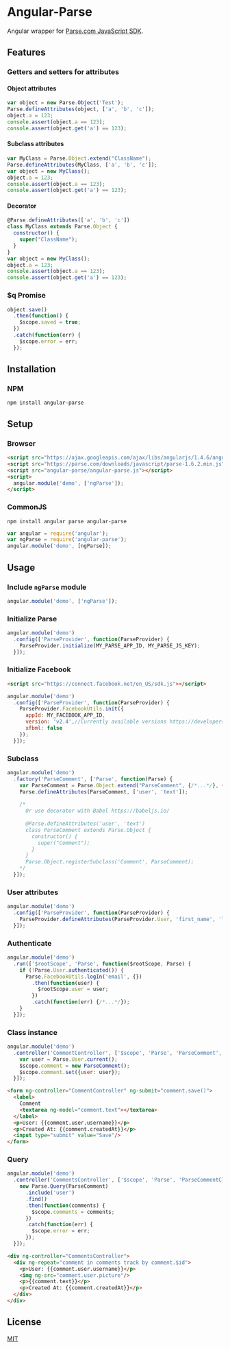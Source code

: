 # Angular-Parse
Angular wrapper for [Parse.com JavaScript SDK](https://parse.com/docs/js/api/).
## Features
### Getters and setters for attributes
#### Object attributes
```javascript
var object = new Parse.Object('Test');
Parse.defineAttributes(object, ['a', 'b', 'c']);
object.a = 123;
console.assert(object.a == 123);
console.assert(object.get('a') == 123);
```
#### Subclass attributes
```javascript
var MyClass = Parse.Object.extend("ClassName");
Parse.defineAttributes(MyClass, ['a', 'b', 'c']);
var object = new MyClass();
object.a = 123;
console.assert(object.a == 123);
console.assert(object.get('a') == 123);
```
#### Decorator
```javascript
@Parse.defineAttributes(['a', 'b', 'c'])
class MyClass extends Parse.Object {
  constructor() {
    super("ClassName");
  }
}
var object = new MyClass();
object.a = 123;
console.assert(object.a == 123);
console.assert(object.get('a') == 123);
```
### $q Promise
```javascript
object.save()
  .then(function() {
    $scope.saved = true;
  })
  .catch(function(err) {
    $scope.error = err;
  });
```
## Installation
### NPM
`npm install angular-parse`
## Setup
### Browser
```html
<script src="https://ajax.googleapis.com/ajax/libs/angularjs/1.4.6/angular.min.js"></script>
<script src="https://parse.com/downloads/javascript/parse-1.6.2.min.js"></script>
<script src="angular-parse/angular-parse.js"></script>
<script>
  angular.module('demo', ['ngParse']);
</script>
```
### CommonJS
`npm install angular parse angular-parse`
```javascript
var angular = require('angular');
var ngParse = require('angular-parse');
angular.module('demo', [ngParse]);
```
## Usage
### Include `ngParse` module
```javascript
angular.module('demo', ['ngParse']);
```
### Initialize Parse
```javascript
angular.module('demo')
  .config(['ParseProvider', function(ParseProvider) {
    ParseProvider.initialize(MY_PARSE_APP_ID, MY_PARSE_JS_KEY);
  }]);
```
### Initialize Facebook
```html
<script src="https://connect.facebook.net/en_US/sdk.js"></script>
```
```javascript
angular.module('demo')
  .config(['ParseProvider', function(ParseProvider) {
    ParseProvider.FacebookUtils.init({
      appId: MY_FACEBOOK_APP_ID,
      version: 'v2.4',//Currently available versions https://developers.facebook.com/docs/apps/changelog
      xfbml: false
    });
  }]);
```
### Subclass
```javascript
angular.module('demo')
  .factory('ParseComment', ['Parse', function(Parse) {
    var ParseComment = Parse.Object.extend("ParseComment", {/*...*/}, {/*...*/});
    Parse.defineAttributes(ParseComment, ['user', 'text']);
    
    /*
      Or use decorator with Babel https://babeljs.io/
      
      @Parse.defineAttributes('user', 'text')
      class ParseComment extends Parse.Object {
        constructor() {
          super("Comment");
        }
      }
      Parse.Object.registerSubclass('Comment', ParseComment);
    */
  }]);
```
### User attributes
```javascript
angular.module('demo')
  .config(['ParseProvider', function(ParseProvider) {
    ParseProvider.defineAttributes(ParseProvider.User, 'first_name', 'last_name', 'picture', 'comments');
  }]);
```
### Authenticate
```javascript
angular.module('demo')
  .run(['$rootScope', 'Parse', function($rootScope, Parse) {
    if (!Parse.User.authenticated()) {
      Parse.FacebookUtils.logIn('email', {})
        .then(function(user) {
          $rootScope.user = user;
        })
        .catch(function(err) {/*...*/});
    }
  }]);
```
### Class instance
```javascript
angular.module('demo')
  .controller('CommentController', ['$scope', 'Parse', 'ParseComment', function($scope, Parse, ParseComment) {
    var user = Parse.User.current();
    $scope.comment = new ParseComment();
    $scope.comment.set({user: user});
  }]);
```
```html
<form ng-controller="CommentController" ng-submit="comment.save()">
  <label>
    Comment
    <textarea ng-model="comment.text"></textarea>
  </label>
  <p>User: {{comment.user.username}}</p>
  <p>Created At: {{comment.createdAt}}</p>
  <input type="submit" value="Save"/>
</form>
```
### Query
```javascript
angular.module('demo')
  .controller('CommentsController', ['$scope', 'Parse', 'ParseCommentClass', function($scope, Parse, ParseComment) {
    new Parse.Query(ParseComment)
      .include('user')
      .find()
      .then(function(comments) {
        $scope.comments = comments;
      })
      .catch(function(err) {
        $scope.error = err;
      });
  }]);
```
```html
<div ng-controller="CommentsController">
  <div ng-repeat="comment in comments track by comment.$id">
    <p>User: {{comment.user.username}}</p>
    <img ng-src="comment.user.picture"/>
    <p>{{comment.text}}</p>
    <p>Created At: {{comment.createdAt}}</p>
  </div>
</div>
```
## License
[MIT](https://raw.githubusercontent.com/ivnivnch/angular-parse/master/LICENSE)
